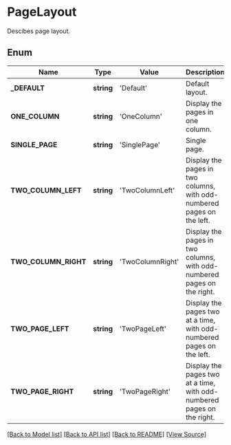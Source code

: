 ﻿# PageLayout
Descibes page layout.

## Enum
Name | Type | Value | Description
------------ | ------------- | ------------- | -------------
**_DEFAULT** | **string** | 'Default' | Default layout.
**ONE_COLUMN** | **string** | 'OneColumn' | Display the pages in one column.
**SINGLE_PAGE** | **string** | 'SinglePage' | Single page.
**TWO_COLUMN_LEFT** | **string** | 'TwoColumnLeft' | Display the pages in two columns, with odd-numbered pages on the left.
**TWO_COLUMN_RIGHT** | **string** | 'TwoColumnRight' | Display the pages in two columns, with odd-numbered pages on the right.
**TWO_PAGE_LEFT** | **string** | 'TwoPageLeft' | Display the pages two at a time, with odd-numbered pages on the left.
**TWO_PAGE_RIGHT** | **string** | 'TwoPageRight' | Display the pages two at a time, with odd-numbered pages on the right.

[[Back to Model list]](../README.md#documentation-for-models) [[Back to API list]](../README.md#documentation-for-api-endpoints) [[Back to README]](../README.md) [[View Source]](../src/Aspose/PDF/Model/PageLayout.php)


